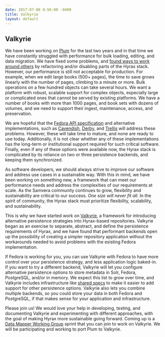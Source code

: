 ```yaml
---
date: 2017-07-06 8:56:00 -0400
title: Valkyrie
layout: default
---
```


## Valkyrie

We have been working on [Plum](https://github.com/pulibrary/plum) for the last two years and in that
time we have constantly struggled with performance for bulk loading, editing, and data migration. We
have fixed some problems, and [found ways to work around
others](https://github.com/samvera/hyrax/wiki/Plum-Performance-Tuning) by refactoring and/or
disabling parts of the Hyrax stack. However, our performance is still not acceptable for production.
For example, when we edit large books (500+ pages), the time to save grows linearly with the number
of pages, climbing to a minute or more. Bulk operations on a few hundred objects can take several
hours. We want a platform with robust, scalable support for complex objects, especially large or
complicated ones that cannot be served by existing platforms. We have a number of books with more
than 1000 pages, and book sets with dozens of volumes, and we need to support their ingest,
maintenance, access, and preservation.

We are hopeful that the [Fedora API specification](http://fedora.info/spec/) and alternative
implementations, such as [Cavendish](https://github.com/cavendish-ldp/cavendish),
[Derby](https://github.com/fcrepo4-labs/derby), and
[Trellis](https://github.com/trellis-ldp/trellis) will address these problems. However, these will
take time to mature, and none are ready to use today. Additionally, it is not clear whether any of
these implementations has the long-term or institutional support required for such critical
software. Finally, even if any of these options were available now, the Hyrax stack is complicated
by its reliance on two or three persistence backends, and keeping them synchronized.

As software developers, we should always strive to improve our software and address use cases in a
sustainable way. With this in mind, we have been working on something new, a framework that can meet
our performance needs and address the complexities of our requirements at scale. As the Samvera
community continues to grow, flexibility and sustainability are critical to our success. *One size
will never fit all.* In the spirit of community, the Hyrax stack must prioritize flexibility,
scalability, and sustainability.

This is why we have started work on [Valkyrie](https://github.com/samvera-labs/valkyrie), a
framework for introducing alternative persistence strategies into Hyrax-based repositories. Valkyrie
began as an exercise to separate, abstract, and define the persistence requirements of Hyrax, and
we have found that performant backends open up the possibility of creating a simpler repository
application without the workarounds needed to avoid problems with the existing Fedora
implementation.

If Fedora is working for you, you can use Valkyrie with Fedora to have more control over your
persistence strategy, and less application logic baked-in. If you want to try a different backend,
Valkyrie will let you configure alternative persistence options to store metadata in Solr, Fedora,
PostgreSQL, and/or in memory. We expect this list to grow over time, and Valkyrie includes
infrastructure like
[shared specs](https://github.com/samvera-labs/valkyrie/tree/master/lib/valkyrie/specs) to make it
easier to add support for other persistence options. Valkyrie also lets you combine multiple
backends, so you could store your data in both Fedora and PostgreSQL, if that makes sense for your
application and infrastructure.

Please join us! We would love your help in developing, testing, and documenting Valkyrie and
experimenting with different approaches, with the goal of making Hyrax more sustainable going
forward. Coming up is a [Data Mapper Working
Group](https://wiki.duraspace.org/display/samvera/Samvera+Data+Mapper+Working+Group) sprint that you
can join to work on Valkyrie. We will be participating and working to port Plum to Valkyrie.
